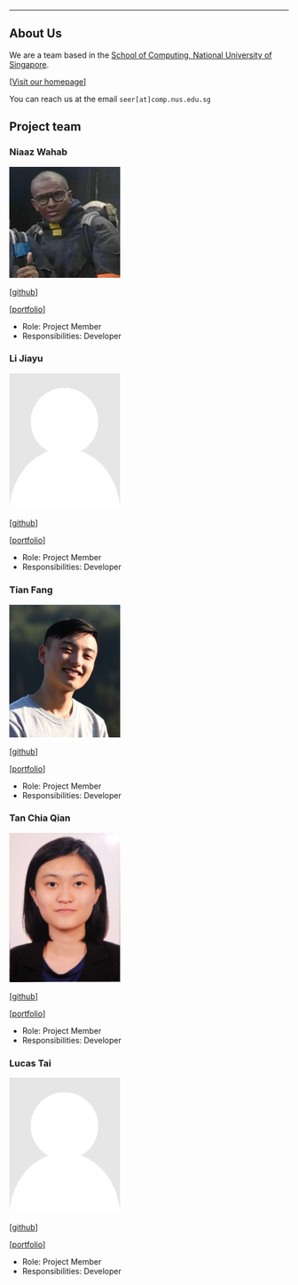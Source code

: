 
---
About Us
---

We are a team based in the [School of Computing, National University of Singapore](http://www.comp.nus.edu.sg).

[[Visit our homepage](https://ay2021s1-cs2103t-w10-3.github.io/tp/)]

You can reach us at the email `seer[at]comp.nus.edu.sg`

## Project team

### Niaaz Wahab

<img src="images/geniaaz.png" width="200px">

[[github](https://github.com/geniaaz)]

[[portfolio](team/geniaaz.md)]

* Role: Project Member
* Responsibilities: Developer

### Li Jiayu

<img src="images/lll-jy.png" width="200px">

[[github](http://github.com/lll-jy)]

[[portfolio](team/lll-jy.md)]

* Role: Project Member
* Responsibilities: Developer

### Tian Fang

<img src="images/t-fang.png" width="200px">

[[github](http://github.com/T-Fang)] 

[[portfolio](team/T-Fang.md)]

* Role: Project Member
* Responsibilities: Developer

### Tan Chia Qian

<img src="images/TCQian.png" width="200px">

[[github](http://github.com/TCQian)]

[[portfolio](team/TCQian.md)]

* Role: Project Member
* Responsibilities: Developer


### Lucas Tai

<img src="images/lucastai98.png" width="200px">

[[github](http://github.com/lucastai98)]

[[portfolio](team/lucastai98.md)]

* Role: Project Member
* Responsibilities: Developer
